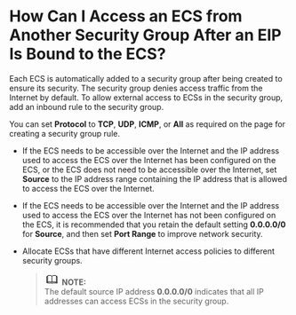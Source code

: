 # How Can I Access an ECS from Another Security Group After an EIP Is Bound to the ECS?<a name="faq_eip_0007"></a>

Each ECS is automatically added to a security group after being created to ensure its security. The security group denies access traffic from the Internet by default. To allow external access to ECSs in the security group, add an inbound rule to the security group.

You can set  **Protocol**  to  **TCP**,  **UDP**,  **ICMP**, or  **All**  as required on the page for creating a security group rule.

-   If the ECS needs to be accessible over the Internet and the IP address used to access the ECS over the Internet has been configured on the ECS, or the ECS does not need to be accessible over the Internet, set  **Source**  to the IP address range containing the IP address that is allowed to access the ECS over the Internet.
-   If the ECS needs to be accessible over the Internet and the IP address used to access the ECS over the Internet has not been configured on the ECS, it is recommended that you retain the default setting  **0.0.0.0/0**  for  **Source**, and then set  **Port Range**  to improve network security.
-   Allocate ECSs that have different Internet access policies to different security groups.

    >![](public_sys-resources/icon-note.gif) **NOTE:**   
    >The default source IP address  **0.0.0.0/0**  indicates that all IP addresses can access ECSs in the security group.  


